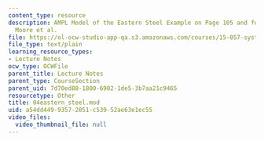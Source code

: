 ```yaml
---
content_type: resource
description: AMPL Model of the Eastern Steel Example on Page 105 and following of
  Moore et al.
file: https://ol-ocw-studio-app-qa.s3.amazonaws.com/courses/15-057-systems-optimization-spring-2003/a54dd44993572051c53952ae63e1ec55_04eastern_steel.mod
file_type: text/plain
learning_resource_types:
- Lecture Notes
ocw_type: OCWFile
parent_title: Lecture Notes
parent_type: CourseSection
parent_uid: 7d70ed88-1800-6902-1de5-3b7aa21c9465
resourcetype: Other
title: 04eastern_steel.mod
uid: a54dd449-9357-2051-c539-52ae63e1ec55
video_files:
  video_thumbnail_file: null
---
```

